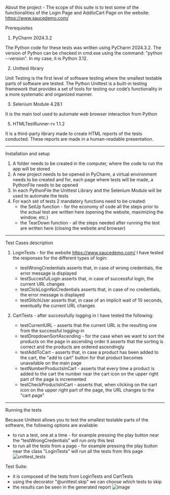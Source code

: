 About the project - The scope of this suite is to test some of the functionalities of the Login Page and AddtoCart Page on the website: https://www.saucedemo.com/ 


Prerequisites

1. PyCharm 2024.3.2

The Python code for these tests was written using PyCharm 2024.3.2. The version of Python can be checked in cmd.exe using the command: "python --version". In my case, it is Python 3.12.

2. Unittest library

Unit Testing is the first level of software testing where the smallest testable parts of software are tested. The Python Unittest is a built-in testing framework that provides a set of tools for testing our code’s functionality in a more systematic and organized manner.

3. Selenium Module 4.28.1

It is the main tool used to automate web browser interaction from Python

5. HTMLTestRunner-rv 1.1.2

It is a third-party library made to create HTML reports of the tests conducted. These reports are made in a human-readable presentation.

-----------------------------------------------------------------------------------------------------------------------------------------------------------------------------------------------------------------
Installation and setup

1. A folder needs to be created in the computer, where the code to run the app will be stored
2. A new project needs to be opened in PyCharm, a virtual environment needs to be created and for, each page where tests will be made, a PythonFile needs to be opened
3. In each PythonFile the Unittest Library and the Selenium Module will be used to automate the tests
4. For each set of tests 2 mandatory functions need to be created:
      - the SetUp function - for the economy of code all the steps prior to the actual test are written here (opening the website, maximizing the window, etc.)
      - the TearDown function - all the steps needed after running the test are written here (closing the website and browser)

-----------------------------------------------------------------------------------------------------------------------------------------------------------------------------------------------------------------

Test Cases description

1. LoginTests - for the website https://www.saucedemo.com/ I have tested the responses for the different types of login:
   - testWrongCredentials asserts that, in case of wrong credentials, the error message is displayed
   - testSuccesfulLogin asserts that, in case of successful login, the current URL changes
   - testClickLoginNoCredentials asserts that, in case of no credentials, the error message is displayed
   - testGlitchUser asserts that, in case of an implicit wait of 10 seconds, eventually the current URL changes

2. CartTests - after successfully logging in I have tested the following:
   - testCurrentURL - asserts that the current URL is the resulting one from the successful logging-in
   - testDropdownSortAscending - for the case when we want to sort the products on the page in ascending order it asserts that the sorting is correct and the products are ordered ascendingly
   - testAddToCart - asserts that, in case a product has been added to the cart, the "add to cart" button for that product becomes unavailable on the main page
   - testNumberProductsInCart - asserts that every time a product is added to the cart the number near the cart icon on the upper right part of the page is incremented
   - testCheckProductsInCart - asserts that, when clicking on the cart icon on the upper right part of the page, the URL changes to the "cart page"

------------------------------------------------------------------------------------------------------------------------------------------------------------------------------------------------------------------

Running the tests

Because Unittest allows you to test the smallest testable parts of the software, the following options are available:
- to run a test, one at a time - for example pressing the play button near the "testWrongCredentials" will run only this test
- to run all the tests from a page - for example pressing the play button near the class "LoginTests" will run all the tests from this page
![unittest_tests](https://github.com/user-attachments/assets/433fdc94-80f4-4007-a38e-e78ae51176fc)


Test Suite:
- it is composed of the tests from LoginTests and CartTests
- using the decorator "@unittest.skip" we can choose which tests to skip
- the results can be seen in the generated report
![image](https://github.com/user-attachments/assets/fac47579-aad1-42d5-a99f-cd53e587107d)

